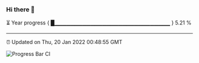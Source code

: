 ### Hi there 👋

⏳ Year progress { █▁▁▁▁▁▁▁▁▁▁▁▁▁▁▁▁▁▁▁▁▁▁▁▁▁▁▁▁▁ } 5.21 %

---

⏰ Updated on Thu, 20 Jan 2022 00:48:55 GMT

![Progress Bar CI](https://github.com/liununu/liununu/workflows/Progress%20Bar%20CI/badge.svg)
